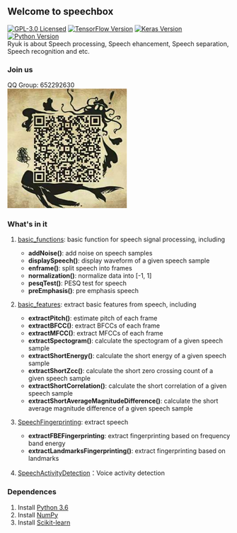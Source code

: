 ## Welcome to speechbox

[![GPL-3.0 Licensed](https://img.shields.io/crates/l/rustc-serialize)](https://opensource.org/licenses/GPL-3.0) [![TensorFlow Version](https://img.shields.io/badge/Tensorflow-1.7+-blue.svg)](https://www.tensorflow.org/) [![Keras Version](https://img.shields.io/badge/Keras-2.0+-blue.svg)](https://keras.io/) [![Python Version](https://img.shields.io/badge/Python-3.x-blue.svg)](https://www.python.org/)  
Ryuk is about Speech processing, Speech ehancement, Speech separation, Speech recognition and etc.

### Join us
QQ Group: 652292630  
<img src="https://github.com/DandelionLau/Ryuk/blob/master/images/qr.jpg" width="270">


### What's in it
1. [basic_functions](https://github.com/DandelionLau/Ryuk/blob/master/basic_functions.py): basic function for speech signal processing, including  
    + **addNoise()**: add noise on speech samples
    + **displaySpeech()**: display waveform of a given speech sample
    + **enframe()**: split speech into frames
    + **normalization()**: normalize data into [-1, 1]
    + **pesqTest()**: PESQ test for speech
    + **preEmphasis()**: pre emphasis speech

2. [basic_features](https://github.com/DandelionLau/Ryuk/blob/master/basic_features.py): extract basic features from speech, including     
    + **extractPitch()**: estimate pitch of each frame
    + **extractBFCC()**: extract BFCCs of each frame    
    + **extractMFCC()**: extract MFCCs of each frame 
    + **extractSpectogram()**: calculate the spectogram of a given speech sample
    + **extractShortEnergy()**: calculate the short energy of a given speech sample
    + **extractShortZcc()**: calculate the short zero crossing count of a given speech sample
    + **extractShortCorrelation()**: calculate the short correlation of a given speech sample
    + **extractShortAverageMagnitudeDifference()**: calculate the short average magnitude difference of a given speech sample

3. [SpeechFingerprinting](https://github.com/DandelionLau/Ryuk/blob/master/SpeechFingerprinting.py): extract speech
    + **extractFBEFingerprinting**: extract fingerprinting based on frequency band energy
    + **extractLandmarksFingerprinting()**: extract fingerprinting based on landmarks
    
4. [SpeechActivityDetection](https://github.com/DandelionLau/Ryuk/blob/master/SpeechActivityDetection.py)：Voice activity detection 


### Dependences
1. Install [Python 3.6](https://www.python.org/)
2. Install [NumPy](http://www.numpy.org/)
2. Install [Scikit-learn](https://scikit-learn.org/)


